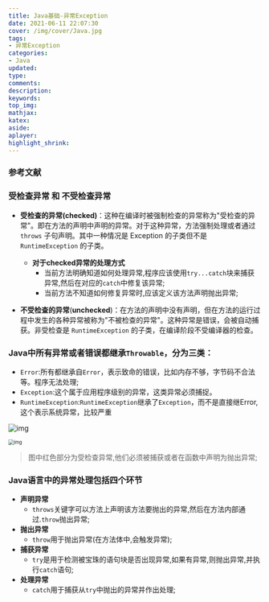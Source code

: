 ```yaml
---
title: Java基础-异常Exception
date: 2021-06-11 22:07:30
cover: /img/cover/Java.jpg
tags:
- 异常Exception
categories:
- Java
updated:
type:
comments:
description:
keywords:
top_img:
mathjax:
katex:
aside:
aplayer:
highlight_shrink:
---
```


### 参考文献

### **受检查异常 和 不受检查异常**

* **受检查的异常(checked)**：这种在编译时被强制检查的异常称为"受检查的异常"。即在方法的声明中声明的异常。对于这种异常，方法强制处理或者通过 `throws` 子句声明。其中一种情况是 Exception 的子类但不是 `RuntimeException` 的子类。
  * **对于checked异常的处理方式**
    * 当前方法明确知道如何处理异常,程序应该使用`try...catch`块来捕获异常,然后在对应的`catch`中修复该异常;
    * 当前方法不知道如何修复异常时,应该定义该方法声明抛出异常;

* **不受检查的异常**(**unchecked**)：在方法的声明中没有声明，但在方法的运行过程中发生的各种异常被称为"不被检查的异常"。这种异常是错误，会被自动捕获。非受检查是 `RuntimeException` 的子类，在编译阶段不受编译器的检查。

### **Java中所有异常或者错误都继承`Throwable`，分为三类：**

* `Error`:所有都继承自`Error`，表示致命的错误，比如内存不够，字节码不合法等。程序无法处理;
* `Exception`:这个属于应用程序级别的异常，这类异常必须捕捉。
* `RuntimeException`:`RuntimeException`继承了`Exception`，而不是直接继Error,这个表示系统异常，比较严重

![img](http://www.chenjunlin.vip/img/java/exception/Throwable.png)

<img src="http://www.chenjunlin.vip/img/java/exception/exception.webp" alt="img" style="zoom:67%;" />

> 图中红色部分为受检查异常,他们必须被捕获或者在函数中声明为抛出异常;

### Java语言中的异常处理包括四个环节

* **声明异常**
  * `throws`关键字可以方法上声明该方法要抛出的异常,然后在方法内部通过.`throw`抛出异常;
* **抛出异常**
  * `throw`用于抛出异常(在方法体中,会触发异常);
* **捕获异常**
  * `try`是用于检测被宝珠的语句块是否出现异常,如果有异常,则抛出异常,并执行`catch`语句;
* **处理异常**
  * `catch`用于捕获从`try`中抛出的异常并作出处理;



